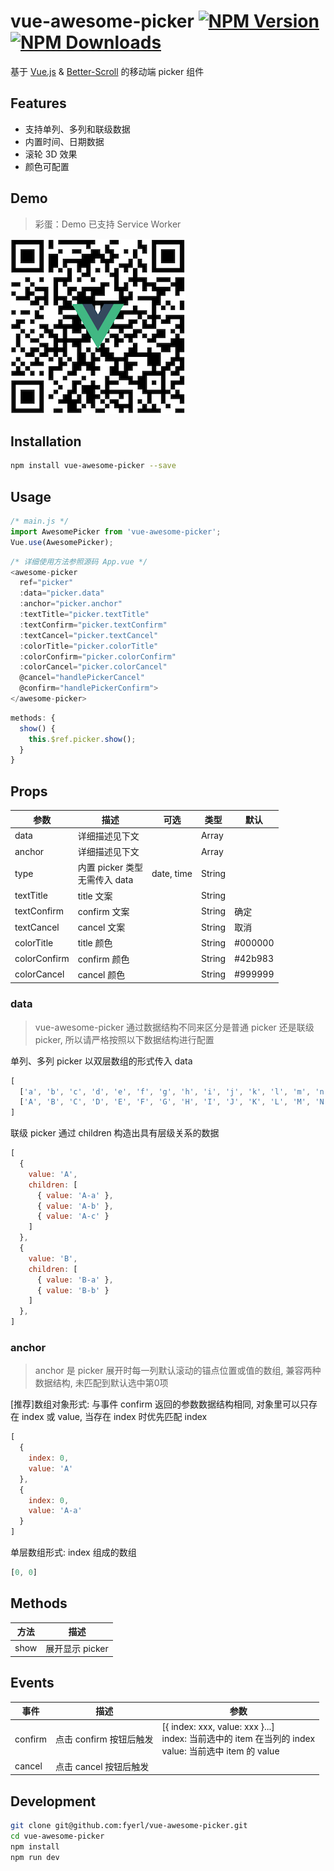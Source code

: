 # vue-awesome-picker [![NPM Version][npm-image]][npm-url] [![NPM Downloads][downloads-image]][downloads-url]
基于 [Vue.js](https://github.com/vuejs/vue) & [Better-Scroll](https://github.com/ustbhuangyi/better-scroll) 的移动端 picker 组件

## Features
* 支持单列、多列和联级数据
* 内置时间、日期数据
* 滚轮 3D 效果
* 颜色可配置

## Demo
>彩蛋：Demo 已支持 Service Worker

![](./static/img/qr-code.png)

## Installation
``` bash
npm install vue-awesome-picker --save
```

## Usage
``` javascript
/* main.js */
import AwesomePicker from 'vue-awesome-picker';
Vue.use(AwesomePicker);
```
``` javascript
/* 详细使用方法参照源码 App.vue */
<awesome-picker
  ref="picker"
  :data="picker.data"
  :anchor="picker.anchor"
  :textTitle="picker.textTitle"
  :textConfirm="picker.textConfirm"
  :textCancel="picker.textCancel"
  :colorTitle="picker.colorTitle"
  :colorConfirm="picker.colorConfirm"
  :colorCancel="picker.colorCancel"
  @cancel="handlePickerCancel"
  @confirm="handlePickerConfirm">
</awesome-picker>
```
``` javascript
methods: {
  show() {
    this.$ref.picker.show();
  }
}
```

## Props

| 参数 | 描述 | 可选 | 类型 | 默认
| ----- | ----- | ----- | ----- | ----- |
| data | 详细描述见下文 || Array |
| anchor | 详细描述见下文 || Array |
| type | 内置 picker 类型<br>无需传入 data | date, time | String |
| textTitle | title 文案 || String |
| textConfirm | confirm 文案 || String | 确定
| textCancel | cancel 文案 || String | 取消
| colorTitle | title 颜色 || String | #000000
| colorConfirm | confirm 颜色 || String | #42b983
| colorCancel | cancel 颜色 || String | #999999

### data
>vue-awesome-picker 通过数据结构不同来区分是普通 picker 还是联级 picker, 所以请严格按照以下数据结构进行配置

单列、多列 picker 以双层数组的形式传入 data
``` javascript
[
  ['a', 'b', 'c', 'd', 'e', 'f', 'g', 'h', 'i', 'j', 'k', 'l', 'm', 'n', 'o', 'p', 'q', 'r', 's','t', 'u', 'v', 'w', 'x', 'y', 'z'],
  ['A', 'B', 'C', 'D', 'E', 'F', 'G', 'H', 'I', 'J', 'K', 'L', 'M', 'N', 'O', 'P', 'Q', 'R', 'S','T', 'U', 'V', 'W', 'X', 'Y', 'Z']
]
```

联级 picker 通过 children 构造出具有层级关系的数据
```javascript
[
  {
    value: 'A',
    children: [
      { value: 'A-a' },
      { value: 'A-b' },
      { value: 'A-c' }
    ]
  },
  {
    value: 'B',
    children: [
      { value: 'B-a' },
      { value: 'B-b' }
    ]
  },
]
```
### anchor
>anchor 是 picker 展开时每一列默认滚动的锚点位置或值的数组, 兼容两种数据结构, 未匹配到默认选中第0项

[推荐]数组对象形式: 与事件 confirm 返回的参数数据结构相同, 对象里可以只存在 index 或 value, 当存在 index 时优先匹配 index
```javascript
[
  { 
    index: 0,
    value: 'A'
  },
  {
    index: 0,
    value: 'A-a'
  } 
]
```
单层数组形式: index 组成的数组
```javascript
[0, 0]
```

## Methods
| 方法 | 描述 |
| ----- | ----- |
| show | 展开显示 picker | 

## Events
| 事件 | 描述 | 参数
| ----- | ----- | -----
| confirm | 点击 confirm 按钮后触发 | [{ index: xxx, value: xxx }...] <br> index: 当前选中的 item 在当列的 index <br> value: 当前选中 item 的 value
| cancel | 点击 cancel 按钮后触发 |

## Development

``` bash
git clone git@github.com:fyerl/vue-awesome-picker.git
cd vue-awesome-picker
npm install
npm run dev
```

[npm-image]: https://img.shields.io/npm/v/vue-awesome-picker.svg?style=flat
[npm-url]: https://npmjs.org/package/vue-awesome-picker
[downloads-image]: https://img.shields.io/npm/dt/vue-awesome-picker.svg?style=flat
[downloads-url]: https://npmjs.org/package/vue-awesome-picker